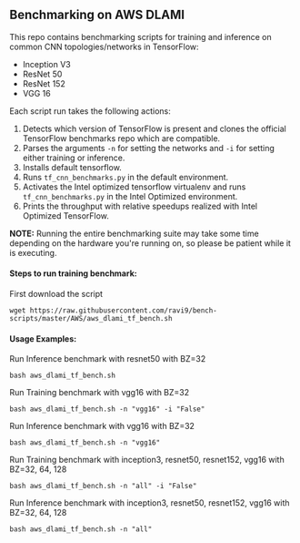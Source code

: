 ## Benchmarking on AWS DLAMI

This repo contains benchmarking scripts for training and inference on common CNN topologies/networks in TensorFlow: 

* Inception V3
* ResNet 50
* ResNet 152
* VGG 16

Each script run takes the following actions:

1. Detects which version of TensorFlow is present and clones the official TensorFlow benchmarks repo which are compatible.
2. Parses the arguments `-n` for setting the networks and `-i` for setting either training or inference.
3. Installs default tensorflow.
4. Runs `tf_cnn_benchmarks.py` in the default environment.
5. Activates the Intel optimized tensorflow virtualenv and runs `tf_cnn_benchmarks.py` in the Intel Optimized environment.
6. Prints the throughput with relative speedups realized with Intel Optimized TensorFlow.

**NOTE:** Running the entire benchmarking suite may take some time depending on the hardware you're running on, so please be patient while it is executing.


#### Steps to run training benchmark:

First download the script
```
wget https://raw.githubusercontent.com/ravi9/bench-scripts/master/AWS/aws_dlami_tf_bench.sh

```
#### Usage Examples:
Run Inference benchmark with resnet50 with BZ=32
```
bash aws_dlami_tf_bench.sh
```

Run Training benchmark with vgg16 with BZ=32
```
bash aws_dlami_tf_bench.sh -n "vgg16" -i "False"
```

Run Inference benchmark with vgg16 with BZ=32
```
bash aws_dlami_tf_bench.sh -n "vgg16"
```

Run Training benchmark with inception3, resnet50, resnet152, vgg16 with BZ=32, 64, 128
```
bash aws_dlami_tf_bench.sh -n "all" -i "False"
```

Run Inference benchmark with inception3, resnet50, resnet152, vgg16 with BZ=32, 64, 128
```
bash aws_dlami_tf_bench.sh -n "all"
```


